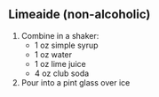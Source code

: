 ## Limeaide (non-alcoholic)


1. Combine in a shaker:
	- 1 oz simple syrup
	- 1 oz water
	- 1 oz lime juice
	- 4 oz club soda
2. Pour into a pint glass over ice
